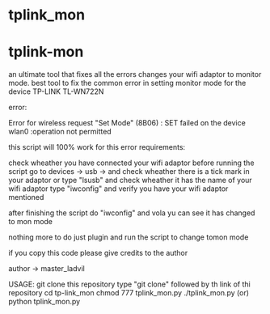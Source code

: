 # tplink_mon
# tplink-mon
an ultimate tool that fixes all the errors changes your wifi adaptor to monitor mode. 
best tool to fix the common error in setting monitor mode for the device 
TP-LINK TL-WN722N

error:

Error for wireless request "Set Mode" (8B06) :
     SET failed on the device wlan0 :operation not permitted

this script will 100% work for this error
requirements:

check wheather you have connected your wifi adaptor before running the script
go to devices -> usb -> and check wheather there is a tick mark in your adaptor
or type "lsusb" and check wheather it has the name of your wifi adaptor
type "iwconfig" and verify you have your wifi adaptor mentioned

after finishing the script do "iwconfig" and vola yu can see it has changed to mon mode


nothing more to do just plugin and run the script to change tomon mode

if you copy this code please give credits to the author

author -> master_ladvil 


USAGE:
git clone this repository
type "git clone" followed by th link of thi repository
cd tp-link_mon
chmod 777 tplink_mon.py
./tplink_mon.py
(or)
python tplink_mon.py
